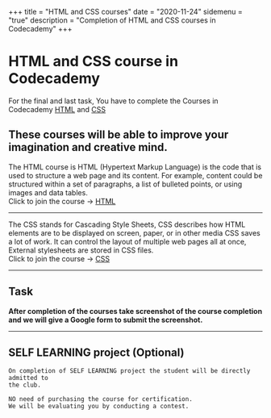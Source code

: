 +++
title = "HTML and CSS courses"
date = "2020-11-24"
sidemenu = "true"
description = "Completion of HTML and CSS courses in Codecademy"
+++
# HTML and CSS course in Codecademy
For the final and last task, You have to complete the Courses in Codecademy
[HTML](https://www.codecademy.com/learn/learn-html)
and [CSS](https://www.codecademy.com/learn/learn-css)  
## These courses will be able to improve your imagination and creative mind.  
The HTML course is HTML (Hypertext Markup Language) is the code that is used to structure a web page and its content. For example, content could be structured within a set of paragraphs, a list of bulleted points, or using images and data tables.  
Click to join the course -> [HTML](https://www.codecademy.com/learn/learn-html)  

------
<!-- Horizontal Rule -->
The CSS stands for Cascading Style Sheets, CSS describes how HTML elements are to be displayed on screen, paper, or in other media
CSS saves a lot of work. It can control the layout of multiple web pages all at once, External stylesheets are stored in CSS files.  
Click to join the course -> [CSS](https://www.codecademy.com/learn/learn-css)

------

## Task

**After completion of the courses take screenshot of the course completion and we will give a Google form to submit the screenshot.**

------
## SELF LEARNING project (Optional)   
	On completion of SELF LEARNING project the student will be directly admitted to 
	the club.
	
	NO need of purchasing the course for certification. 
	We will be evaluating you by conducting a contest.
	
	
